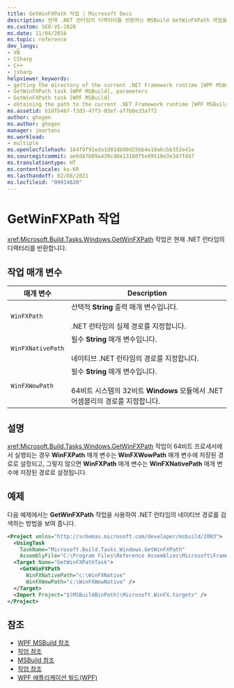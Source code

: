 ```yaml
---
title: GetWinFXPath 작업 | Microsoft Docs
description: 현재 .NET 런타임의 디렉터리를 반환하는 MSBuild GetWinFXPath 작업을 사용하는 방법을 알아봅니다.
ms.custom: SEO-VS-2020
ms.date: 11/04/2016
ms.topic: reference
dev_langs:
- VB
- CSharp
- C++
- jsharp
helpviewer_keywords:
- getting the directory of the current .NET Framework runtime [WPF MSBuild]
- GetWinFXPath task [WPF MSBuild], parameters
- GetWinFXPath task [WPF MSBuild]
- obtaining the path to the current .NET Framework runtime [WPF MSBuild]
ms.assetid: b1dfb467-f3d3-47f3-83ef-af7b0e33a772
author: ghogen
ms.author: ghogen
manager: jmartens
ms.workload:
- multiple
ms.openlocfilehash: 164f9f91eda1d81db00d25bb4e18a6cbb352e41e
ms.sourcegitcommit: ae6d47b09a439cd0e13180f5e89510e3e347fd47
ms.translationtype: HT
ms.contentlocale: ko-KR
ms.lasthandoff: 02/08/2021
ms.locfileid: "99914620"
---
```

# <a name="getwinfxpath-task"></a>GetWinFXPath 작업

<xref:Microsoft.Build.Tasks.Windows.GetWinFXPath> 작업은 현재 .NET 런타임의 디렉터리를 반환합니다.

## <a name="task-parameters"></a>작업 매개 변수

| 매개 변수 | Description |
|-------------------| - |
| `WinFXPath` | 선택적 **String** 출력 매개 변수입니다.<br /><br /> .NET 런타임의 실제 경로를 지정합니다. |
| `WinFXNativePath` | 필수 **String** 매개 변수입니다.<br /><br /> 네이티브 .NET 런타임의 경로를 지정합니다. |
| `WinFXWowPath` | 필수 **String** 매개 변수입니다.<br /><br /> 64비트 시스템의 32비트 **Windows** 모듈에서 .NET 어셈블리의 경로를 지정합니다. |

## <a name="remarks"></a>설명

 <xref:Microsoft.Build.Tasks.Windows.GetWinFXPath> 작업이 64비트 프로세서에서 실행되는 경우 **WinFXPath** 매개 변수는 **WinFXWowPath** 매개 변수에 저장된 경로로 설정되고, 그렇지 않으면 **WinFXPath** 매개 변수는 **WinFXNativePath** 매개 변수에 저장된 경로로 설정됩니다.

## <a name="example"></a>예제

 다음 예제에서는 **GetWinFXPath** 작업을 사용하여 .NET 런타임의 네이티브 경로를 검색하는 방법을 보여 줍니다.

```xml
<Project xmlns="http://schemas.microsoft.com/developer/msbuild/2003">
  <UsingTask
    TaskName="Microsoft.Build.Tasks.Windows.GetWinFXPath"
    AssemblyFile="C:\Program Files\Reference Assemblies\Microsoft\Framework\v3.0\PresentationBuildTasks.dll" />
  <Target Name="GetWinFXPathTask">
    <GetWinFXPath
      WinFXNativePath="c:\WinFXNative"
      WinFXWowPath="c:\WinFXWowNative" />
  </Target>
  <Import Project="$(MSBuildBinPath)\Microsoft.WinFX.targets" />
</Project>
```

## <a name="see-also"></a>참조

- [WPF MSBuild 참조](../msbuild/wpf-msbuild-reference.md)
- [작업 참조](../msbuild/wpf-msbuild-task-reference.md)
- [MSBuild 참조](../msbuild/msbuild-reference.md)
- [작업 참조](../msbuild/msbuild-task-reference.md)
- [WPF 애플리케이션 빌드(WPF)](/dotnet/framework/wpf/app-development/building-a-wpf-application-wpf)
